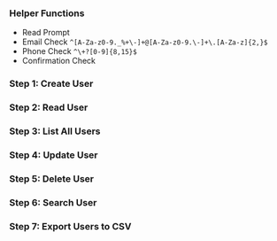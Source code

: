 ### Helper Functions

- Read Prompt
- Email Check `^[A-Za-z0-9._%+\-]+@[A-Za-z0-9.\-]+\.[A-Za-z]{2,}$`
- Phone Check `^\+?[0-9]{8,15}$`
- Confirmation Check

### Step 1: Create User

### Step 2: Read User

### Step 3: List All Users

### Step 4: Update User

### Step 5: Delete User

### Step 6: Search User

### Step 7: Export Users to CSV
